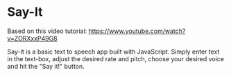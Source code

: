 # Say-It

Based on this video tutorial: https://www.youtube.com/watch?v=ZORXxxP49G8

Say-It is a basic text to speech app built with JavaScript. Simply enter text in the text-box, adjust the desired rate and pitch, choose your desired voice and hit the "Say it!" button.
